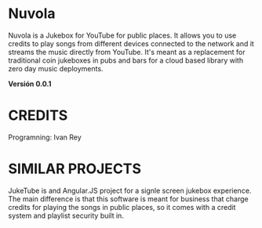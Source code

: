 Nuvola
======

Nuvola is a Jukebox for YouTube for public places. It allows you to use credits to play songs from different
devices connected to the network and it streams the music directly from YouTube. It's meant as a replacement
for traditional coin jukeboxes in pubs and bars for a cloud based library with zero day music deployments.

**Versión 0.0.1**



CREDITS
========

Programning: Ivan Rey


SIMILAR PROJECTS
================

  JukeTube is and Angular.JS project for a signle screen jukebox experience. The main difference is that this
  software is meant for business that charge credits for playing the songs in public places, so it comes with a credit
  system and playlist security built in.